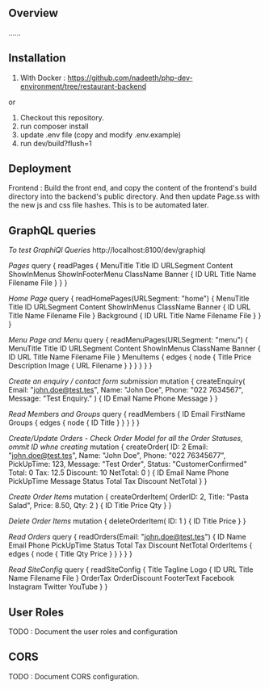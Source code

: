 ## Overview

...... 

## Installation ##

1. With Docker : https://github.com/nadeeth/php-dev-environment/tree/restaurant-backend

or

1. Checkout this repository.
2. run composer install
3. update .env file (copy and modify .env.example)
4. run dev/build?flush=1

## Deployment ##

Frontend : Build the front end, and copy the content of the frontend's build directory into the backend's public directory. And then update Page.ss with the new js and css file hashes. This is to be automated later. 


## GraphQL queries ##

*To test GraphiQl Queries*
http://localhost:8100/dev/graphiql

*Pages*
query {
  readPages {
    MenuTitle
    Title
    ID
    URLSegment
    Content
    ShowInMenus
    ShowInFooterMenu
    ClassName
    Banner {
      ID
      URL
      Title
      Name
      Filename
      File
    }
  }
}

*Home Page*
query {
  readHomePages(URLSegment: "home") {
    MenuTitle
    Title
    ID
    URLSegment
    Content
    ShowInMenus
    ClassName
    Banner {
      ID
      URL
      Title
      Name
      Filename
      File
    }
    Background {
      ID
      URL
      Title
      Name
      Filename
      File
    }
  }
}

*Menu Page and Menu*
query {
  readMenuPages(URLSegment: "menu") {
    MenuTitle
    Title
    ID
    URLSegment
    Content
    ShowInMenus
    ClassName
    Banner {
      ID
      URL
      Title
      Name
      Filename
      File
    }
    MenuItems {
      edges {
        node {
          Title
          Price
          Description
          Image {
            URL
            Filename
          }
        }
      }
    }
  }
}

*Create an enquiry / contact form submission*
mutation {
  createEnquiry(
    Email: "john.doe@test.tes",
    Name: "John Doe",
    Phone: "022 7634567",
    Message: "Test Enquiry."
  ) {
    ID
    Email
    Name
    Phone
    Message
  }
}

*Read Members and Groups*
query {
  readMembers {
    ID
    Email
    FirstName
    Groups {
      edges {
        node {
          ID
          Title
        }
      }
    }
  }
}

*Create/Update Orders - Check Order Model for all the Order Statuses, ommit ID whne creating*
mutation {
  createOrder(
    ID: 2
    Email: "john.doe@test.tes",
    Name: "John Doe",
    Phone: "022 76345677",
    PickUpTime: 123,
    Message: "Test Order",
    Status: "CustomerConfirmed"
    Total: 0
    Tax: 12.5
    Discount: 10
    NetTotal: 0
  ) {
    ID
    Email
    Name
    Phone
    PickUpTime
    Message
    Status
    Total
    Tax
    Discount
    NetTotal
  }
}

*Create Order Items*
mutation {
  createOrderItem(
    OrderID: 2,
    Title: "Pasta Salad",
    Price: 8.50,
    Qty: 2
  ) {
    ID
    Title
    Price
    Qty
  }
}

*Delete Order Items*
mutation {
  deleteOrderItem(
    ID: 1
  ) {
    ID
    Title
    Price
  }
}

*Read Orders*
query {
  readOrders(Email: "john.doe@test.tes") {
    ID
    Name
    Email
    Phone
    PickUpTime
    Status
    Total
    Tax
    Discount
    NetTotal
    OrderItems {
      edges {
        node {
          Title
          Qty
          Price
        }
      }
    }
  }
}

*Read SiteConfig*
query {
  readSiteConfig {
    Title
    Tagline
    Logo {
      ID
      URL
      Title
      Name
      Filename
      File
    }
    OrderTax
    OrderDiscount
    FooterText
    Facebook
    Instagram
    Twitter
    YouTube
  }
}

## User Roles ##
TODO : Document the user roles and configuration 

## CORS ##
TODO : Document CORS configuration.